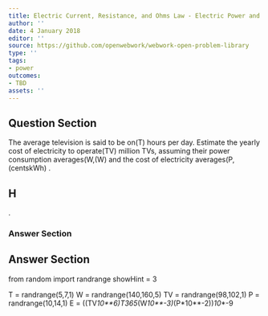```yaml
---
title: Electric Current, Resistance, and Ohms Law - Electric Power and Energy
author: ''
date: 4 January 2018
editor: ''
source: https://github.com/openwebwork/webwork-open-problem-library
type: ''
tags:
- power
outcomes:
- TBD
assets: ''
---
```


## Question Section 

The average television is said to be on(T) hours per day.
Estimate the yearly cost of electricity to operate(TV) million TVs, assuming their power consumption averages(W,(W) and the cost of electricity averages(P,(centskWh) .
## H
.
### Answer Section


## Answer Section

from random import randrange
showHint = 3


T = randrange(5,7,1)
W = randrange(140,160,5)
TV = randrange(98,102,1)
P = randrange(10,14,1)
E = ((TV*10**6)*T*365*(W*10**-3)*(P*10**-2))*10**-9